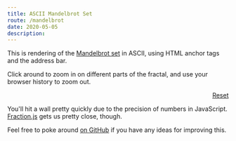 ```yaml
---
title: ASCII Mandelbrot Set
route: /mandelbrot
date: 2020-05-05
description:
---
```


This is rendering of the [Mandelbrot set](https://en.wikipedia.org/wiki/Mandelbrot_set) in ASCII,
using HTML anchor tags and the address bar.

Click around to zoom in on different parts of the fractal, and use your browser history to zoom out.

<div id="mandel"></div>

<div style="text-align: right">
  <a href="#-1/2,0,7/2">Reset</a>
</div>

You'll hit a wall pretty quickly due to the precision of numbers in JavaScript. [Fraction.js](https://github.com/infusion/Fraction.js/) gets us pretty close, though.

Feel free to poke around [on GitHub](https://github.com/jdan/thatjdanisso.cool/blob/main/articles/2020-05-05-mandel.md) if you have any ideas for improving this.

<style>
  #mandel {
    line-height: 1;
  }

  @media (max-width: 480px) {
    #mandel {
      overflow-x: scroll;
    }
  }

  #mandel a:visited {
    color: green;
  }
</style>

<script src="/js/fraction.min.js"></script>

<script>
  const WIDTH = 59;
  const HEIGHT = 30;

  const mandelChar = (a, b) => {
    let z_a = new Fraction(0);
    let z_b = new Fraction(0);

    let i = 0;

    while (i++ < 20) {
      /* z = z**2 + c */
      // const _z_a = z_a*z_a - z_b * z_b + a;
      const _z_a = z_a.mul(z_a).sub(z_b.mul(z_b)).add(a);
      //const _z_b = 2 * z_a * z_b + b;
      const _z_b = z_a.mul(z_b).mul(2).add(b);

      z_a = _z_a;
      z_b = _z_b;

      //if (Math.sqrt(z_a * z_a + z_b * z_b) > 2) {
      if (z_a.mul(z_a).add(z_b.mul(z_b)).compare(4) > 0) {
        break;
      }
    }

    return ".:+x%#@"[Math.floor((i / 21) * 6)];
};

const draw = () => {
  const $el = document.getElementById("mandel")

$el.innerHTML = "";
const [r, i, zoom] = document.location.hash
.slice(1)
.split(",")
.map(i => new Fraction(i));

    for (let j = 0; j < HEIGHT; j++) {
      // const y = (j / HEIGHT) * zoom + i - zoom / 2;
      const y = zoom.mul(j, HEIGHT).add(i).sub(zoom, 2);

      const row = document.createElement("div");

      for (let k = 0; k < WIDTH; k++) {
        //const x = (k / WIDTH) * zoom + r - zoom / 2;
        const x = zoom.mul(k, WIDTH).add(r).sub(zoom, 2)
        const item = document.createElement("a");

        const href = [x, y, zoom.mul(2, 3)].map(f => f.toFraction()).join(',')
        item.setAttribute("href", `#${href}`);
        item.innerHTML = mandelChar(x, y);
        row.appendChild(item);
      }

      $el.appendChild(row);
    }
};

window.addEventListener("hashchange", draw);

if (!/#[\d\-\/]+$/.test(document.location.hash)) {
document.location.hash = "#-1/2,0,7/2";
}

draw();
</script>
